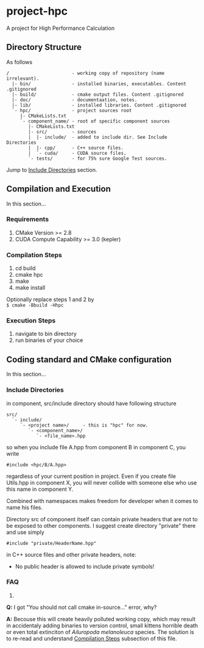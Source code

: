 # project-hpc
A project for High Performance Calculation

## Directory Structure
As follows

    /                       - working copy of repository (name irrelevant).
      |- bin/               - installed binaries, executables. Content .gitignored
      |- build/             - cmake output files. Content .gitignored
      |- doc/               - documentaation, notes.
      |- lib/               - installed libraries. Content .gitignored
      `- hpc/               - project sources root
         |- CMakeLists.txt
         `- component_name/ - root of specific component sources
            |- CMakeLists.txt
            |- src/         - sources
            |  |- include/  - added to include dir. See Include Directories
            |  |- cpp/      - C++ source files.
            |  `- cuda/     - CUDA source files.
            `- tests/       - for 75% sure Google Test sources.

Jump to [Include Directories](#include-directories) section.

## Compilation and Execution
In this section...
### Requirements
1. CMake Version >= 2.8
2. CUDA Compute Capability >= 3.0 (kepler)

### Compilation Steps<a name="compilation-steps"></a>
1. cd build
2. cmake hpc
3. make
4. make install

  Optionally replace steps 1 and 2 by <br />
    ```$ cmake -Bbuild -Hhpc```

### Execution Steps
1. navigate to bin directory
2. run binaries of your choice

## Coding standard and CMake configuration
In this section...
### Include Directories
in component, src/include directory should have following structure

    src/
      `- include/
         `- <project name>/     - this is "hpc" for now.
            `- <component_name>/
               `- <file_name>.hpp

so when you include file A.hpp from component B in component C, you write 
    
    #include <hpc/B/A.hpp>

regardless of your current position in project. Even if you create file Utils.hpp in component X, you will never collide with someone else who use this name in component Y.

Combined with namespaces makes freedom for developer when it comes to name his files.

Directory src of component itself can contain private headers that are not to be exposed to other components. I suggest create directory "private" there and use simply

    #include "private/HeaderName.hpp"

in C++ source files and other private headers, note: 

  * No public header is allowed to include private symbols!

### FAQ
1. 
  **Q:** I got "You should not call cmake in-source..." error, why?

  **A:** Becouse this will create heavily polluted working copy, which may result in accidentaly adding binaries to version control, small kittens horrible death or even total extinciton of *Ailuropoda melanoleuca* species. The solution is to re-read and understand [Compilation Steps](#compilation-steps) subsection of this file.